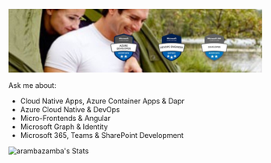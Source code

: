 ![header](_images/header.jpg)

Ask me about: 

- Cloud Native Apps, Azure Container Apps & Dapr
- Azure Cloud Native & DevOps
- Micro-Frontends & Angular 
- Microsoft Graph & Identity
- Microsoft 365, Teams & SharePoint Development

![arambazamba's Stats](https://github-readme-stats.vercel.app/api?username=arambazamba&theme=vue-dark&show_icons=true&hide_border=true&count_private=true)
